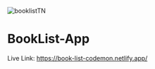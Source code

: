 ![booklistTN](https://user-images.githubusercontent.com/77228474/123228616-336f3680-d4f3-11eb-8673-6c452e61d8d1.png)

# BookList-App

Live Link: https://book-list-codemon.netlify.app/
